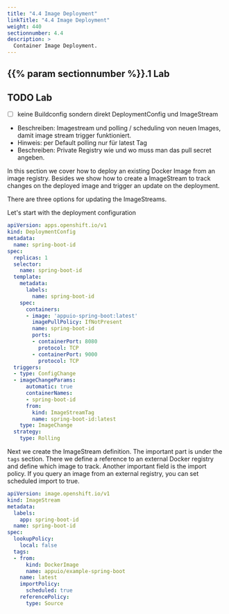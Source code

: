 ```yaml
---
title: "4.4 Image Deployment"
linkTitle: "4.4 Image Deployment"
weight: 440
sectionnumber: 4.4
description: >
  Container Image Deployment.
---
```



## {{% param sectionnumber %}}.1 Lab


## TODO Lab

* [ ] keine Buildconfig sondern direkt DeploymentConfig und ImageStream
* Beschreiben: Imagestream und polling / scheduling von neuen Images, damit image stream trigger funktioniert.
* Hinweis: per Default polling nur für latest Tag
* Beschreiben: Private Registry wie und wo muss man das pull secret angeben.


In this section we cover how to deploy an existing Docker Image from an image registry. Besides we show how to create a ImageStream to track changes on the deployed image and trigger an update on the deployment.


There are three options for updating the ImageStreams.


Let's start with the deployment configuration

```YAML
apiVersion: apps.openshift.io/v1
kind: DeploymentConfig
metadata:
  name: spring-boot-id
spec:
  replicas: 1
  selector:
    name: spring-boot-id
  template:
    metadata:
      labels:
        name: spring-boot-id
    spec:
      containers:
      - image: 'appuio-spring-boot:latest'
        imagePullPolicy: IfNotPresent
        name: spring-boot-id
        ports:
        - containerPort: 8080
          protocol: TCP
        - containerPort: 9000
          protocol: TCP
  triggers:
  - type: ConfigChange
  - imageChangeParams:
      automatic: true
      containerNames:
      - spring-boot-id
      from:
        kind: ImageStreamTag
        name: spring-boot-id:latest
    type: ImageChange  
  strategy:
    type: Rolling  
```

Next we create the ImageStream definition. The important part is under the `tags` section. There we define a reference to an external Docker registry and define which image to track. Another important field is the import policy. If you query an image from an external registry, you can set scheduled import to true.

```YAML
apiVersion: image.openshift.io/v1
kind: ImageStream
metadata:
  labels:
    app: spring-boot-id
  name: spring-boot-id
spec:
  lookupPolicy:
    local: false
  tags:
  - from:
      kind: DockerImage
      name: appuio/example-spring-boot
    name: latest
    importPolicy:
      scheduled: true
    referencePolicy:
      type: Source
```
